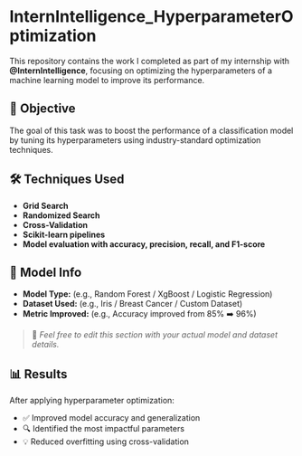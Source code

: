 # InternIntelligence_HyperparameterOptimization

This repository contains the work I completed as part of my internship with **@InternIntelligence**, focusing on optimizing the hyperparameters of a machine learning model to improve its performance.

## 📌 Objective

The goal of this task was to boost the performance of a classification model by tuning its hyperparameters using industry-standard optimization techniques.

## 🛠️ Techniques Used

- **Grid Search**
- **Randomized Search**
- **Cross-Validation**
- **Scikit-learn pipelines**
- **Model evaluation with accuracy, precision, recall, and F1-score**

## 🧠 Model Info

- **Model Type:** (e.g., Random Forest / XgBoost / Logistic Regression)  
- **Dataset Used:** (e.g., Iris / Breast Cancer / Custom Dataset)  
- **Metric Improved:** (e.g., Accuracy improved from 85% ➡️ 96%)

> 📌 *Feel free to edit this section with your actual model and dataset details.*

## 📊 Results

After applying hyperparameter optimization:
- ✅ Improved model accuracy and generalization
- 🔍 Identified the most impactful parameters
- 💡 Reduced overfitting using cross-validation
